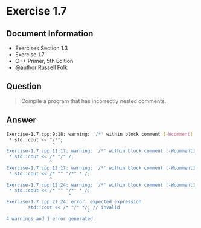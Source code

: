 # Exercise 1.7

## Document Information

- Exercises Section 1.3
- Exercise 1.7
- C++ Primer, 5th Edition
- @author Russell Folk

## Question

> Compile a program that has incorrectly nested comments.

## Answer

```bash
Exercise-1.7.cpp:9:18: warning: '/*' within block comment [-Wcomment]
 * std::cout << "/*";
                 ^
Exercise-1.7.cpp:11:17: warning: '/*' within block comment [-Wcomment]
 * std::cout << /* "/" /;
                ^
Exercise-1.7.cpp:12:17: warning: '/*' within block comment [-Wcomment]
 * std::cout << /* "" "/*" * /;
                ^
Exercise-1.7.cpp:12:24: warning: '/*' within block comment [-Wcomment]
 * std::cout << /* "" "/*" * /;
                       ^
Exercise-1.7.cpp:21:24: error: expected expression
        std::cout << /* "/" */; // invalid
                              ^
4 warnings and 1 error generated.
```